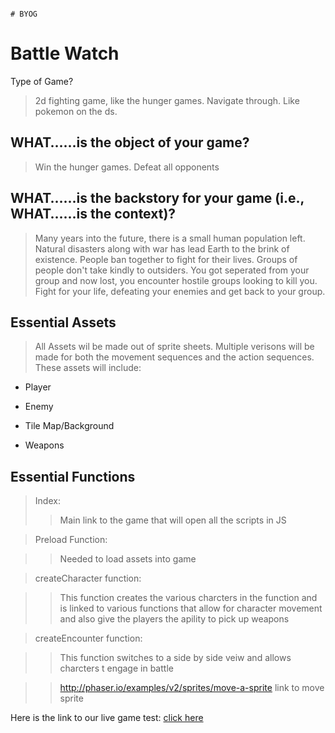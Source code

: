                                                                                                                                                                                                                                                                               # BYOG
Battle Watch
===
Type of Game?
> 2d fighting game, like the hunger games. Navigate through. Like pokemon on the ds. 

WHAT…...is the object of your game?
-----
> Win the hunger games. 
> Defeat all opponents 

WHAT…...is the backstory for your game (i.e., WHAT…...is the context)?
-----
> Many years into the future, there is a small human population left. Natural disasters along with war has lead Earth to the brink of
existence. People ban together to fight for their lives. Groups of people don't take kindly to outsiders. You got seperated from your
group and now lost, you encounter hostile groups looking to kill you. Fight for your life, defeating your enemies and get back to your
group. 

Essential Assets
---
> All Assets wil be made out of sprite sheets. Multiple verisons will be made for both the movement sequences and the action sequences. These assets will include:

* Player

* Enemy

* Tile Map/Background

* Weapons

Essential Functions
---
> Index:
>> Main link to the game that will open all the scripts in JS

> Preload Function:

>> Needed to load assets into game

> createCharacter function:

>> This function creates the various charcters in the function and is linked to various functions that allow for character movement and also give the players the apility to pick up weapons

> createEncounter function:

>> This function switches to a side by side veiw and allows charcters t engage in battle

>> http://phaser.io/examples/v2/sprites/move-a-sprite link to move sprite


Here is the link to our live game test: [click here](http://MaxwellPoster.github.io/Game)

